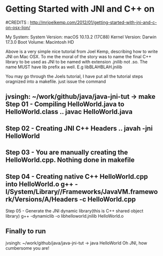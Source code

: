 # Getting Started with JNI and C++ on 

#CREDITS : http://mrjoelkemp.com/2012/01/getting-started-with-jni-and-c-on-osx-lion/

My System:
System Version:	macOS 10.13.2 (17C88)
Kernel Version:	Darwin 17.3.0
Boot Volume:	Macintosh HD

Above is a very simple nice tutorial from Joel Kemp, describing how to write JNI on Mac OSX. To me the moral of the story was to name the final C++ library to be used as JNI to be named with extension .jnilib not .so. The name MUST have lib prefix as well. E.g libBLAHBLAH.jnilib


You may go through the Joels tutorial, I have put all the tutorial steps oragnized into a makefile. just issue the command

jvsingh: ~/work/github/java/java-jni-tut  -> make
Step 01 - Compiling HelloWorld.java to HelloWorld.class ..
javac HelloWorld.java
-------------------------------------------------------
Step 02 - Creating JNI C++ Headers ..
javah -jni HelloWorld
-------------------------------------------------------
Step 03 - You are manually creating the HelloWorld.cpp. Nothing done in makefile
-------------------------------------------------------
Step 04 -  Creating native C++  HelloWorld.cpp into HelloWorld.o
g++ -I/System/Library//Frameworks/JavaVM.framework/Versions/A/Headers -c HelloWorld.cpp
-------------------------------------------------------
Step 05 - Generate the JNI dynamic library(this is C++ shared object library)
g++ -dynamiclib -o libhelloworld.jnilib HelloWorld.o

## Finally to run
jvsingh: ~/work/github/java/java-jni-tut  -> java HelloWorld
Oh JNI, how cumbersome you are!
